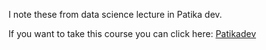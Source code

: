 I note these from data science lecture in Patika dev. 

If you want to take this course you can click here: [Patikadev](https://app.patika.dev) 
